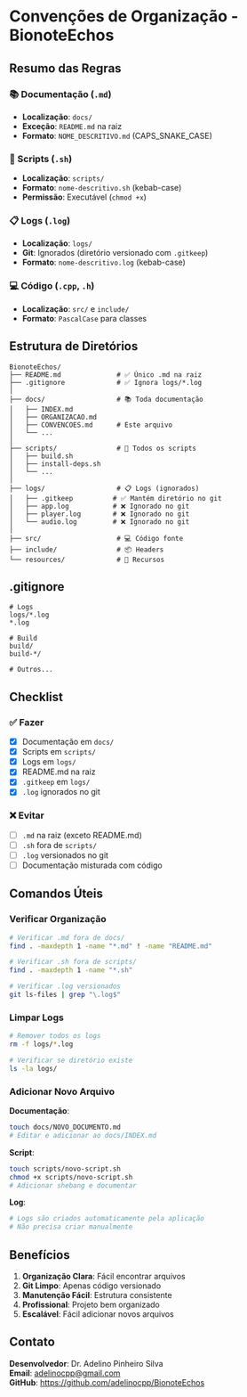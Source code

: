 # Convenções de Organização - BionoteEchos

## Resumo das Regras

### 📚 Documentação (`.md`)
- **Localização**: `docs/`
- **Exceção**: `README.md` na raiz
- **Formato**: `NOME_DESCRITIVO.md` (CAPS_SNAKE_CASE)

### 🔧 Scripts (`.sh`)
- **Localização**: `scripts/`
- **Formato**: `nome-descritivo.sh` (kebab-case)
- **Permissão**: Executável (`chmod +x`)

### 📋 Logs (`.log`)
- **Localização**: `logs/`
- **Git**: Ignorados (diretório versionado com `.gitkeep`)
- **Formato**: `nome-descritivo.log` (kebab-case)

### 💻 Código (`.cpp`, `.h`)
- **Localização**: `src/` e `include/`
- **Formato**: `PascalCase` para classes

## Estrutura de Diretórios

```
BionoteEchos/
├── README.md              # ✅ Único .md na raiz
├── .gitignore             # ✅ Ignora logs/*.log
│
├── docs/                  # 📚 Toda documentação
│   ├── INDEX.md
│   ├── ORGANIZACAO.md
│   ├── CONVENCOES.md      # Este arquivo
│   └── ...
│
├── scripts/               # 🔧 Todos os scripts
│   ├── build.sh
│   ├── install-deps.sh
│   └── ...
│
├── logs/                  # 📋 Logs (ignorados)
│   ├── .gitkeep          # ✅ Mantém diretório no git
│   ├── app.log           # ❌ Ignorado no git
│   ├── player.log        # ❌ Ignorado no git
│   └── audio.log         # ❌ Ignorado no git
│
├── src/                   # 💻 Código fonte
├── include/               # 📦 Headers
└── resources/             # 🎨 Recursos
```

## .gitignore

```gitignore
# Logs
logs/*.log
*.log

# Build
build/
build-*/

# Outros...
```

## Checklist

### ✅ Fazer
- [x] Documentação em `docs/`
- [x] Scripts em `scripts/`
- [x] Logs em `logs/`
- [x] README.md na raiz
- [x] `.gitkeep` em `logs/`
- [x] `.log` ignorados no git

### ❌ Evitar
- [ ] `.md` na raiz (exceto README.md)
- [ ] `.sh` fora de `scripts/`
- [ ] `.log` versionados no git
- [ ] Documentação misturada com código

## Comandos Úteis

### Verificar Organização
```bash
# Verificar .md fora de docs/
find . -maxdepth 1 -name "*.md" ! -name "README.md"

# Verificar .sh fora de scripts/
find . -maxdepth 1 -name "*.sh"

# Verificar .log versionados
git ls-files | grep "\.log$"
```

### Limpar Logs
```bash
# Remover todos os logs
rm -f logs/*.log

# Verificar se diretório existe
ls -la logs/
```

### Adicionar Novo Arquivo

**Documentação**:
```bash
touch docs/NOVO_DOCUMENTO.md
# Editar e adicionar ao docs/INDEX.md
```

**Script**:
```bash
touch scripts/novo-script.sh
chmod +x scripts/novo-script.sh
# Adicionar shebang e documentar
```

**Log**:
```bash
# Logs são criados automaticamente pela aplicação
# Não precisa criar manualmente
```

## Benefícios

1. **Organização Clara**: Fácil encontrar arquivos
2. **Git Limpo**: Apenas código versionado
3. **Manutenção Fácil**: Estrutura consistente
4. **Profissional**: Projeto bem organizado
5. **Escalável**: Fácil adicionar novos arquivos

## Contato

**Desenvolvedor**: Dr. Adelino Pinheiro Silva  
**Email**: adelinocpp@gmail.com  
**GitHub**: https://github.com/adelinocpp/BionoteEchos
